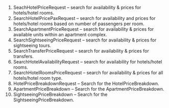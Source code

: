 1. SeachHotelPriceRequest – search for availability & prices for hotels/hotel rooms.
2. SearchHotelPricePaxRequest – search for availability and prices for hotels/hotel rooms based on number of passengers per room.
3. SearchApartmentPriceRequest – search for availability & prices for available units within an apartment complex.
4. SearchSightseeingPriceRequest – search for availability & prices for sightseeing tours.
5. SearchTransferPriceRequest – search for availability & prices for transfers.
6. SearchHotelAvailabilityRequest – search for availability for hotels/hotel rooms.
7. SearchHotelRoomsPriceRequest – search for availability & prices for all hotels/hotel room type.
8. HotelPriceBreakdownRequest – Search for the HotelPriceBreakdown.
9. ApartmentPriceBreakdown – Search for the ApartmentPriceBreakdown.
10. SightseeingPriceBreakdown – Search for the SightseeingPriceBreakdown.
